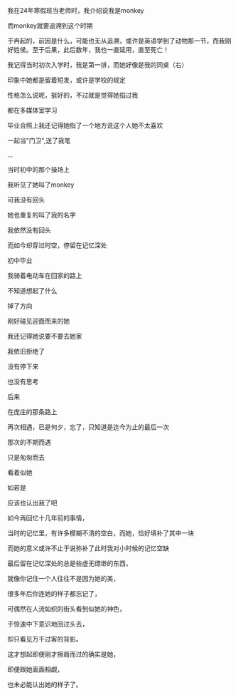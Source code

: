 我在24年寒假班当老师时，我介绍说我是monkey

而monkey就要追溯到这个时期

于冉起的，前因是什么，可能也无从追溯，或许是英语学到了动物那一节，而我刚好姓侯。至于后果，此后数年，我也一直延用，直至死亡！

我记得当时初次入学时，我是第一排，而她好像是我的同桌（右）

印象中她都是留着短发，或许是学校的规定

性格怎么说呢，挺好的，不过就是觉得她掐过我

都在多媒体室学习

毕业合照上我还记得她指了一个地方说这个人她不太喜欢

一起当"门卫",送了我笔

...

当时初中的那个操场上

我听见了她叫了monkey

可我没有回头

她也重复的叫了我的名字

我依然没有回头

而如今却穿过时空，停留在记忆深处

初中毕业

我骑着电动车在回家的路上

不知道想起了什么

掉了方向

刚好碰见迎面而来的她

我还记得她说要不要去她家

我依旧拒绝了

没有停下来

也没有思考

后来

在庞庄的那条路上

再次相遇，已是何夕，忘了，只知道是迄今为止的最后一次

那次的不期而遇

只是匆匆而去

看着似她

如若是

应该也认出我了吧

如今再回忆十几年前的事情，

当时的记忆里，有许多模糊不清的空白，而她，恰好填补了其中一块

而她的意义或许不止于说弥补了此时我对小时候的记忆空缺

最后留在记忆深处的总是些虚无缥缈的东西，

就像你记住一个人往往不是因为她的美，

很多年后你连她的样子都忘记了，

可偶然在人流如织的街头看到似她的神色，

于惊速中下意识地回过头去，

却只看见万千过客的背影。

这才想起即便刚才擦肩而过的确实是她，

即便跟她面面相觑，

也未必能认出她的样子了。